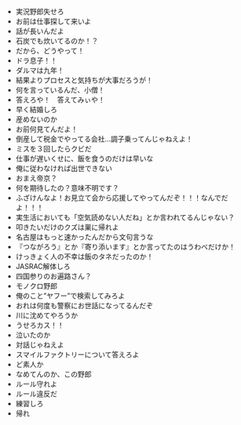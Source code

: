 * 実況野郎失せろ
* お前は仕事探して来いよ
* 話が長いんだよ
* 石炭でも炊いてるのか！？
* だから、どうやって！
* ドラ息子！！
* ダルマは九年！
* 結果よりプロセスと気持ちが大事だろうが！
* 何を言っているんだ、小僧！
* 答えろや！　答えてみぃや！
* 早く結婚しろ
* 産めないのか
* お前何見てんだよ！
* 倒産して税金でやってる会社…調子乗ってんじゃねえよ！
* ミスを３回したらクビだ
* 仕事が遅いくせに、飯を食うのだけは早いな
* 俺に従わなければ出世できない
* おまえ帝京？
* 何を期待したの？意味不明です？
* ふざけんなよ！お見立て会から応援してやってんだぞ！！！なんでだよ！！！
* 実生活においても「空気読めない人だね」とか言われてるんじゃない？
* 叩きたいだけのクズは巣に帰れよ
* 名古屋はもっと速かったんだから文句言うな
* 『つながろう』とか『寄り添います』とか言ってたのはうわべだけか！
* けっきょく人の不幸は飯のタネだったのか！
* JASRAC解体しろ
* 四国参りのお遍路さん？
* モノクロ野郎
* 俺のこと”ヤフー”で検索してみろよ
* おれは何度も警察にお世話になってるんだぞ
* 川に沈めてやろうか
* うせろカス！！
* 泣いたのか
* 対話じゃねえよ
* スマイルファクトリーについて答えろよ
* ど素人か
* なめてんのか、この野郎
* ルール守れよ
* ルール違反だ
* 練習しろ
* 帰れ

